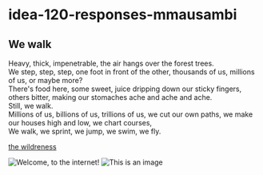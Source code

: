# idea-120-responses-mmausambi

## We walk ##

Heavy, thick, impenetrable, the air hangs over the forest trees. <br />
We step, step, step, one foot in front of the other, thousands of us, millions of us, or maybe more?<br />
There's food here, some sweet, juice dripping down our sticky fingers, <br />
others bitter, making our stomaches ache and ache and ache.<br />
Still, we walk.<br />
Millions of us, billions of us, trillions of us, we cut our own paths, we make our houses high and low, we chart courses,<br />
We walk, we sprint, we jump, we swim, we fly.<br />

[the wildreness](https://www.youtube.com/watch?v=IlMVOa1cDEc)

![Welcome, to the internet!](https://i.imgur.com/kzkCQat.jpg)
![This is an image](https://i.imgur.com/clYSuS9.png)
